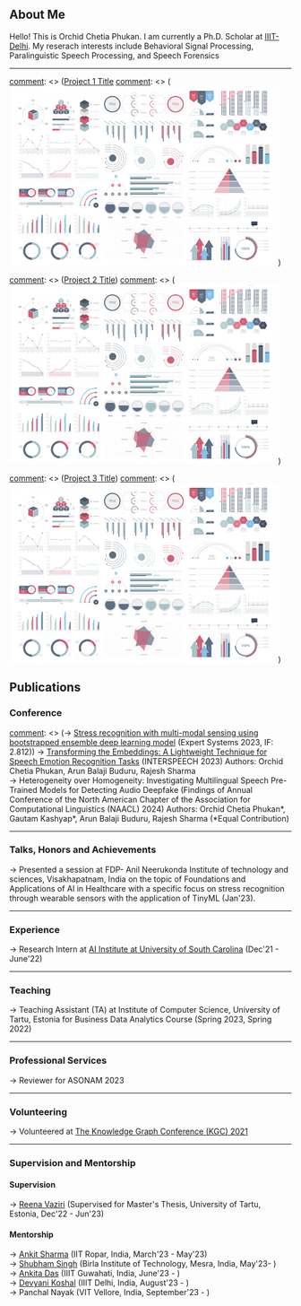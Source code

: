 
## About Me

Hello! This is Orchid Chetia Phukan. I am currently a Ph.D. Scholar at <a href="https://iiitd.ac.in/">IIIT-Delhi</a>.
My reserach interests include Behavioral Signal Processing, Paralinguistic Speech Processing, and Speech Forensics


---

[comment]: <> (### Projects)

[comment]: <> ([Project 1 Title](/sample_page)
[comment]: <> (<img src="images/dummy_thumbnail.jpg?raw=true"/>)

[comment]: <> (---)
[comment]: <> ([Project 2 Title](/pdf/sample_presentation.pdf))
[comment]: <> (<img src="images/dummy_thumbnail.jpg?raw=true"/>)

[comment]: <> (---)
[comment]: <> ([Project 3 Title](http://example.com/))
[comment]: <> (<img src="images/dummy_thumbnail.jpg?raw=true"/>)

[comment]: <> (---)

## Publications

### Conference

[comment]: <> (-> <a href="https://onlinelibrary.wiley.com/doi/abs/10.1111/exsy.13239">Stress recognition with multi-modal sensing using bootstrapped ensemble deep learning model</a> (Expert Systems 2023, IF: 2.812))
-> <a href="https://arxiv.org/abs/2305.18640">Transforming the Embeddings: A Lightweight Technique for Speech Emotion Recognition Tasks</a> (INTERSPEECH 2023) Authors: Orchid Chetia Phukan, Arun Balaji Buduru, Rajesh Sharma
<br>
-> Heterogeneity over Homogeneity: Investigating Multilingual Speech Pre-Trained Models for Detecting Audio Deepfake (Findings of Annual Conference of the North American Chapter of the Association for Computational Linguistics (NAACL) 2024) Authors: Orchid Chetia Phukan*, Gautam Kashyap*, Arun Balaji Buduru, Rajesh Sharma (*Equal Contribution)

---

### Talks, Honors and Achievements

-> Presented a session at FDP- Anil Neerukonda Institute of technology and sciences, Visakhapatnam, India on the topic of Foundations and Applications of AI in Healthcare with a specific focus on stress recognition through wearable sensors with the application of TinyML (Jan'23).

---

### Experience

-> Research Intern at <a href="https://aiisc.ai/">AI Institute at University of South Carolina</a>  (Dec'21 - June'22)

---
### Teaching

-> Teaching Assistant (TA) at Institute of Computer Science, University of Tartu, Estonia for Business Data Analytics Course (Spring 2023, Spring 2022)

---
### Professional Services
-> Reviewer for ASONAM 2023

---
### Volunteering

-> Volunteered at  <a href="https://www.knowledgegraph.tech/kgc2021/">The Knowledge Graph Conference (KGC) 2021</a>

---
### Supervision and Mentorship
#### Supervision
-> <a href="https://www.linkedin.com/in/reena-vaziri-834102a7/">Reena Vaziri</a> (Supervised for Master's Thesis, University of Tartu, Estonia, Dec'22 - Jun'23) 
#### Mentorship
-> <a href="https://www.linkedin.com/in/ankit-sharma-dev/">Ankit Sharma</a> (IIT Ropar, India, March'23 - May'23) 
<br>
-> <a href="https://www.linkedin.com/in/shubhamsingh0512/">Shubham Singh</a> (Birla Institute of Technology, Mesra, India, May'23- ) 
<br>
-> <a href="https://www.linkedin.com/in/ankita-das-77030016b/">Ankita Das</a> (IIIT Guwahati, India, June'23 - ) 
<br>
-> <a href="https://www.linkedin.com/in/devyani-koshal-392428276/">Devyani Koshal</a> (IIIT Delhi, India, August'23 - ) 
<br>
-> Panchal Nayak (VIT Vellore, India, September'23 - ) 





